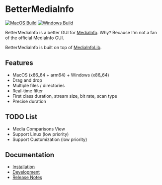 # BetterMediaInfo

[![MacOS Build](https://github.com/caoccao/BetterMediaInfo/actions/workflows/macos_build.yml/badge.svg)](https://github.com/caoccao/BetterMediaInfo/actions/workflows/macos_build.yml) [![Windows Build](https://github.com/caoccao/BetterMediaInfo/actions/workflows/windows_build.yml/badge.svg)](https://github.com/caoccao/BetterMediaInfo/actions/workflows/windows_build.yml)

BetterMediaInfo is a better GUI for [MediaInfo](https://github.com/MediaArea/MediaInfo). Why? Because I'm not a fan of the official MediaInfo GUI.

BetterMediaInfo is built on top of [MediaInfoLib](https://github.com/MediaArea/MediaInfoLib).

## Features

* MacOS (x86_64 + arm64) + Windows (x86_64)
* Drag and drop
* Multiple files / directories
* Real-time filter
* First class duration, stream size, bit rate, scan type
* Precise duration

## TODO List

* Media Comparisons View
* Support Linux (low priority)
* Support Customization (low priority)

## Documentation

* [Installation](docs/installation.md)
* [Development](docs/development.md)
* [Release Notes](docs/release_notes.md)
